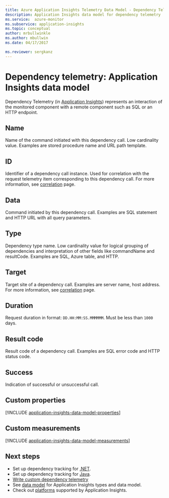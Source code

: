 ```yaml
---
title: Azure Application Insights Telemetry Data Model - Dependency Telemetry | Microsoft Docs
description: Application Insights data model for dependency telemetry
ms.service:  azure-monitor
ms.subservice: application-insights
ms.topic: conceptual
author: mrbullwinkle
ms.author: mbullwin
ms.date: 04/17/2017

ms.reviewer: sergkanz
---
```


# Dependency telemetry: Application Insights data model

Dependency Telemetry (in [Application Insights](../../azure-monitor/app/app-insights-overview.md)) represents an interaction of the monitored component with a remote component such as SQL or an HTTP endpoint.

## Name

Name of the command initiated with this dependency call. Low cardinality value. Examples are stored procedure name and URL path template.

## ID

Identifier of a dependency call instance. Used for correlation with the request telemetry item corresponding to this dependency call. For more information, see [correlation](../../azure-monitor/app/correlation.md) page.

## Data

Command initiated by this dependency call. Examples are SQL statement and HTTP URL with all query parameters.

## Type

Dependency type name. Low cardinality value for logical grouping of dependencies and interpretation of other fields like commandName and resultCode. Examples are SQL, Azure table, and HTTP.

## Target

Target site of a dependency call. Examples are server name, host address. For more information, see [correlation](../../azure-monitor/app/correlation.md) page.

## Duration

Request duration in format: `DD.HH:MM:SS.MMMMMM`. Must be less than `1000` days.

## Result code

Result code of a dependency call. Examples are SQL error code and HTTP status code.

## Success

Indication of successful or unsuccessful call.

## Custom properties

[!INCLUDE [application-insights-data-model-properties](../../../includes/application-insights-data-model-properties.md)]

## Custom measurements

[!INCLUDE [application-insights-data-model-measurements](../../../includes/application-insights-data-model-measurements.md)]


## Next steps

- Set up dependency tracking for [.NET](../../azure-monitor/app/asp-net-dependencies.md).
- Set up dependency tracking for [Java](../../azure-monitor/app/java-agent.md).
- [Write custom dependency telemetry](../../azure-monitor/app/api-custom-events-metrics.md#trackdependency)
- See [data model](data-model.md) for Application Insights types and data model.
- Check out [platforms](../../azure-monitor/app/platforms.md) supported by Application Insights.

